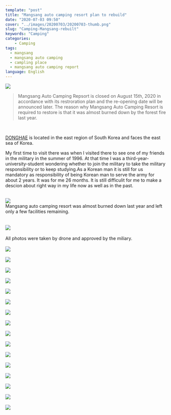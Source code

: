 ```yaml
---
template: "post"
title: "Mangsang auto camping resort plan to rebuild"
date: "2020-07-03 09:50"
cover: "../images/20200703/20200703-thumb.png"
slug: "Camping-Mangsang-rebuilt"
keywords: "Camping"
categories:
    - Camping
tags:
  - mangsang
  - mangsang auto camping
  - campling place
  - mangsang auto camping report
language: English
---
```

![](../images/20200703/2020070301.png)

> Mangsang Auto Camping Repsort is closed on August 15th, 2020 in accordance with its restroration plan and the re-opening date will be announced later. The reason why Mangsang Auto Camping Resort is required to restore is that it was almost burned down by the forest fire last year.  

<br>  

[DONGHAE](http://www.dh.go.kr/english/) is located in the east region of South Korea and faces the east sea of Korea.  

My first time to visit there was when I visited there to see one of my friends in the military in the summer of 1996. At that time I was a third-year-university-student wondering whether to join the military to take the military responsibility or to keep studying.As a Korean man it is still for us mandatory as responsibility of being Korean man to serve the army for about 2 years. It was for me 26 months. It is still difficulit for me to make a descion about right way in my life now as well as in the past.
<br>
<br>

![](../images/20200703/2020070304.png)
<br>
Mangsang auto camping resort was almost burned down last year and left only a few facilities remaining.  
<br>  
![](../images/20200703/2020070302.png)
<br>  
All photos were taken by drone and approved by the miliary.
<br>  
![](../images/20200703/2020070305.png)
<br>  
![](../images/20200703/2020070303.png)
<br>  
![](../images/20200703/2020070309.png)
<br>  
![](../images/20200703/2020070308.png)
<br>  
![](../images/20200703/2020070310.png)
<br>  
![](../images/20200703/2020070313.png)
<br>  
![](../images/20200703/2020070314.png)
<br>  
![](../images/20200703/2020070315.png)
<br>  
![](../images/20200703/2020070316.png)
<br>  
![](../images/20200703/2020070317.png)
<br>  
![](../images/20200703/2020070318.png)
<br>  
![](../images/20200703/2020070319.png)
<br>  
![](../images/20200703/2020070320.png)
<br>  
![](../images/20200703/2020070321.png)
<br>  
![](../images/20200703/2020070322.png)
<br>  
![](../images/20200703/2020070323.png)
<br>  
